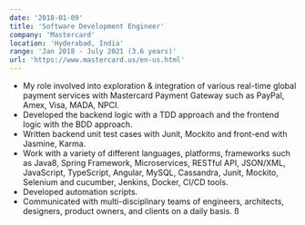 ```yaml
---
date: '2018-01-09'
title: 'Software Development Engineer'
company: 'Mastercard'
location: 'Hyderabad, India'
range: 'Jan 2018 - July 2021 (3.6 years)'
url: 'https://www.mastercard.us/en-us.html'
---
```


- My role involved into exploration & integration of various real-time global payment services with Mastercard Payment Gateway such as PayPal, Amex, Visa, MADA, NPCI.
- Developed the backend logic with a TDD approach and the frontend logic with the BDD approach.
- Written backend unit test cases with Junit, Mockito and front-end with Jasmine, Karma.
- Work with a variety of different languages, platforms, frameworks such as Java8, Spring Framework, Microservices, RESTful API, JSON/XML, JavaScript, TypeScript, Angular, MySQL, Cassandra, Junit, Mockito, Selenium and cucumber, Jenkins, Docker, CI/CD tools.
- Developed automation scripts.
- Communicated with multi-disciplinary teams of engineers, architects, designers, product owners, and clients on a daily basis.
  ß
